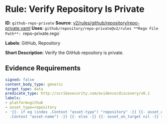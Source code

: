 # Rule: Verify Repository Is Private

**ID**: `github-repo-private`
**Source**: [v2/rules/github/repository/repo-private.yaml](https://github.com/scribe-public/sample-policies/v2/rules/github/repository/repo-private.yaml)
**Uses**: `github/repository/repo-private@v2/rules
**Rego File Path**: `repo-private.rego`

**Labels**: GitHub, Repository

**Short Description**: Verify the GitHub repository is private.

## Evidence Requirements

```yaml
signed: false
content_body_type: generic
target_type: data
predicate_type: http://scribesecurity.com/evidence/discovery/v0.1
labels:
- platform=github
- asset_type=repository
- '{{- if eq (index .Context "asset-type") "repository" -}} {{- asset_on_target (index
  .Context "asset-name") -}} {{- else -}} {{- asset_on_target nil -}} {{- end -}}'
```
